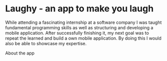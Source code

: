 # Laughy - an app to make you laugh
While attending a fascinating internship at a software company I was taught fundamental programming skills as well as structuring and developing a mobile application. 
After successfully finishing it, my next goal was to repeat the learned and build a own mobile application. 
By doing this I would also be able to showcase my expertise.

About the app

